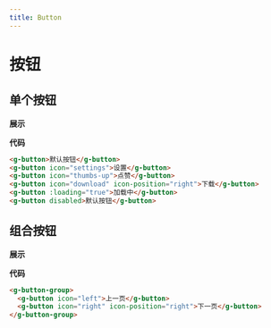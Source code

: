 ```yaml
---
title: Button
---
```


# 按钮

## 单个按钮

**展示**

<ClientOnly>
  <button-demos></button-demos>
</ClientOnly>

**代码**

```html
<g-button>默认按钮</g-button>
<g-button icon="settings">设置</g-button>
<g-button icon="thumbs-up">点赞</g-button>
<g-button icon="download" icon-position="right">下载</g-button>
<g-button :loading="true">加载中</g-button>
<g-button disabled>默认按钮</g-button>
```

## 组合按钮

**展示**

<ClientOnly>
  <button-group-demos></button-group-demos>
</ClientOnly>

**代码**

```html
<g-button-group>
  <g-button icon="left">上一页</g-button>
  <g-button icon="right" icon-position="right">下一页</g-button>
</g-button-group>
```
